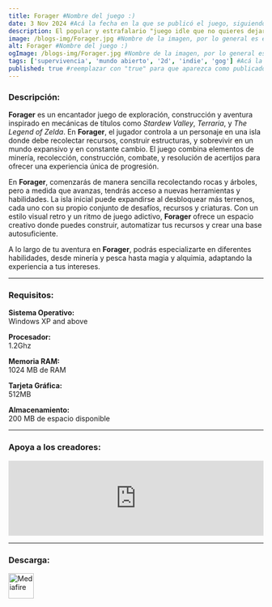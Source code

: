 ```yaml
---
title: Forager #Nombre del juego :)
date: 3 Nov 2024 #Acá la fecha en la que se publicó el juego, siguiendo este formato: Dia "30", Mes "Oct", Año "2024" = como debe quedar: 30 Oct 2024
description: El popular y estrafalario "juego idle que no quieres dejar de jugar". Explora, craftea, junta y administra recursos, encuentra tesoros y secretos y construye tu base desde la nada! ¡Compra tierras para explorar y expandirte! #Acá una mini descripción del juego
image: /blogs-img/Forager.jpg #Nombre de la imagen, por lo general es exactamente el mismo nombre que el juego excluyendo lo ":" (Dos puntos)
alt: Forager #Nombre del juego :)
ogImage: /blogs-img/Forager.jpg #Nombre de la imagen, por lo general es exactamente el mismo nombre que el juego excluyendo lo ":" (Dos puntos)
tags: ['supervivencia', 'mundo abierto', '2d', 'indie', 'gog'] #Acá la categoría o categorías del juego, si es más de una se coloca en este formato: ['categoría1', 'categoría2']
published: true #reemplazar con "true" para que aparezca como publicado
---
```


<!--En VSCode seleccionando una palabra, por ejemplo: "Forager" y apretando Ctrl+F2 se seleccionan todas las palabras iguales-->

### Descripción:
**Forager** es un encantador juego de exploración, construcción y aventura inspirado en mecánicas de títulos como *Stardew Valley*, *Terraria*, y *The Legend of Zelda*. En **Forager**, el jugador controla a un personaje en una isla donde debe recolectar recursos, construir estructuras, y sobrevivir en un mundo expansivo y en constante cambio. El juego combina elementos de minería, recolección, construcción, combate, y resolución de acertijos para ofrecer una experiencia única de progresión.

En **Forager**, comenzarás de manera sencilla recolectando rocas y árboles, pero a medida que avanzas, tendrás acceso a nuevas herramientas y habilidades. La isla inicial puede expandirse al desbloquear más terrenos, cada uno con su propio conjunto de desafíos, recursos y criaturas. Con un estilo visual retro y un ritmo de juego adictivo, **Forager** ofrece un espacio creativo donde puedes construir, automatizar tus recursos y crear una base autosuficiente.

A lo largo de tu aventura en **Forager**, podrás especializarte en diferentes habilidades, desde minería y pesca hasta magia y alquimia, adaptando la experiencia a tus intereses.

<!--Prompt para Chat-GPT: Hazme una descripción para el juego "Forager" y cada que menciones "Forager" ponlo en negrita -->

---

### Requisitos:
**Sistema Operativo:**  
Windows XP and above

**Procesador:**  
1.2Ghz

**Memoria RAM:**  
1024 MB de RAM

**Tarjeta Gráfica:**  
512MB

**Almacenamiento:**  
200 MB de espacio disponible

<!--Si falta o sobra un requisito se quita o se agrega manteniendo el mismo formato-->

---

### Apoya a los creadores:
<iframe src="https://store.steampowered.com/widget/751780/" frameborder="0" style="background-color: transparent; width: 100% !important; aspect-ratio: 646 / 190;"></iframe>

<!--Reemplazar los numeros (AppID) del juego (en este caso 2668510) por el numero (AppID) correspondiente con el juego a publicar-->
<!--El AppID se encuentra en la URL del Juego en Steam-->

---

### Descarga:

[<img src="https://gist.github.com/cxmeel/0dbc95191f239b631c3874f4ccf114e2/raw/download.svg" alt="Mediafire" height="50" />](https://www.mediafire.com/file/f8rrqjwpjnyu4g2/Forager.zip/file)

<!-- # se debe reemplazar por el link de descarga-->

<!--NOMBRE-DEL-SERVICIO se debe reemplazar por el servicio donde está subido el juego-->